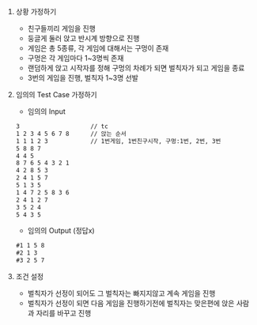 1. 상황 가정하기

   - 친구들끼리 게임을 진행
   - 둥글게 둘러 앉고 반시계 방향으로 진행
   - 게임은 총 5종류, 각 게임에 대해서는 구멍이 존재
   - 구멍은 각 게임마다 1~3명씩 존재
   - 랜덤하게 앉고 시작자를 정해 구멍의 차례가 되면 벌칙자가 되고 게임을 종료
   - 3번의 게임을 진행, 벌칙자 1~3명 선발

2. 임의의 Test Case 가정하기

   - 임의의 Input

   ```tex
   3					// tc 
   1 2 3 4 5 6 7 8		// 앉는 순서
   1 1 1 2 3 			// 1번게임, 1번친구시작, 구멍:1번, 2번, 3번
   5 8 8 7
   4 4 5
   8 7 6 5 4 3 2 1
   4 2 8 5 3
   2 4 1 5 7
   5 1 3 5
   1 4 7 2 5 8 3 6
   2 4 1 2 7
   3 5 2 4
   5 4 3 5
   ```

   - 임의의 Output (정답x)

   ```tex
   #1 1 5 8
   #2 1 3
   #3 2 5 7
   ```

3. 조건 설정

   - 벌칙자가 선정이 되어도 그 벌칙자는 빠지지않고 계속 게임을 진행
   - 벌칙자가 선정이 되면 다음 게임을 진행하기전에 벌칙자는 맞은편에 앉은 사람과 자리를 바꾸고 진행

